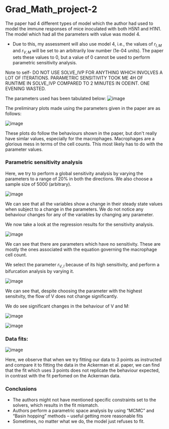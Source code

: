 # Grad_Math_project-2

The paper had 4 different types of model which the author had used to model the immune responses of mice inoculated with both H5N1 and H1N1. The model which had all the parameters with value was model 4. 
- Due to this, my assessment will also use model 4, i.e., the values of $r_{I,M}$ and $r_{V,M}$ will be set to an arbitrarily low number (1e-04 units). The paper sets these values to 0, but a value of 0 cannot be used to perform parametric sensitivity analysis.

Note to self- DO NOT USE SOLVE_IVP FOR ANYTHING WHICH INVOLVES A LOT OF ITERATIONS. PARAMETRIC SENSITIVITY TOOK ME 4H OF RUNTIME IN SOLVE_IVP COMPARED TO 2 MINUTES IN ODEINT. ONE EVENING WASTED.

The parameters used has been tabulated below:
![image](https://user-images.githubusercontent.com/112502037/207427272-34c11b30-72a8-47bf-b609-f759ee1e6cc7.png)

The preliminary plots made using the parameters given in the paper are as follows:

![image](https://user-images.githubusercontent.com/112502037/207427869-a6f15b0c-9aaf-4ee3-ab9a-5b3fd6a458a4.png)

These plots do follow the behaviours shown in the paper, but don't really have simlar values, especially for the macrophages. Macrophages are a glorious mess in terms of the cell counts. This most likely has to do with the parameter values.

### Parametric sensitivity analysis

Here, we try to perform a global sensitivity analysis by varying the parameters to a range of 20% in both the directions. We also choose a sample size of 5000 (arbitrary).


![image](https://user-images.githubusercontent.com/112502037/207428137-fc912672-b187-47e0-890d-e12cf9140a79.png)

We can see that all the variables show a change in their steady state values when subject to a change in the parameters. We do not notice any behaviour changes for any of the variables by changing any parameter.

We now take a look at the regression results for the sensitivity analysis.

![image](https://user-images.githubusercontent.com/112502037/207428859-06519c8f-53c8-4ddf-a4b6-3ca38e21bf9f.png)

We can see that there are parameters which have no sensitivity. These are mostly the ones associated with the equation governing the macrophage cell count.

We select the parameter $r_{V,I}$ because of its high sensitivity, and perform a bifurcation analysis by varying it.

![image](https://user-images.githubusercontent.com/112502037/207429500-ca00b595-30b1-4e5d-b2eb-d5380f727a6c.png)

We can see that, despite choosing the parameter with the highest sensitvity, the flow of V does not change significantly.

We do see significant changes in the behaviour of V and M:

![image](https://user-images.githubusercontent.com/112502037/207430173-3987b9d6-65ce-4f90-bd2d-f254f530d3b9.png)

![image](https://user-images.githubusercontent.com/112502037/207430219-a31dbdd3-ccff-4b2b-b00c-51e6ecee9e76.png)

### Data fits:

![image](https://user-images.githubusercontent.com/112502037/207430316-f1acdd43-d56e-48cb-899b-92ee73ee0c09.png)

Here, we observe that when we try fitting our data to 3 points as instructed and compare it to fitting the data in the Ackerman et al. paper, we  can find that the fit which uses 3 points does not replicate the behaviour expected, in contrast with the fit perfomed on the Ackerman data.

### Conclusions

- The authors might not have mentioned specific constraints set to the solvers, which results in the fit mismatch.
- Authors perform a parametric space analysis by using “MCMC” and “Basin hopping” methods – useful getting more reasonable fits
- Sometimes, no matter what we do, the model just refuses to fit. 




